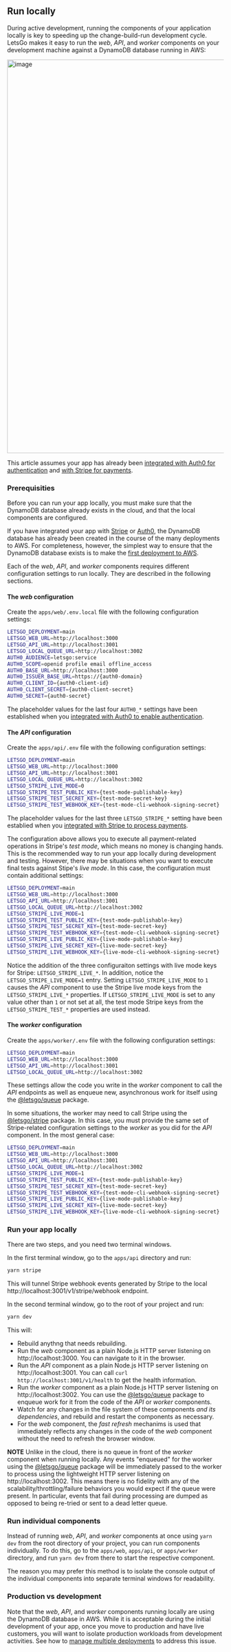 ## Run locally

During active development, running the components of your application locally is key to speeding up the change-build-run development cycle. LetsGo makes it easy to run the _web_, _API_, and _worker_ components on your development machine against a DynamoDB database running in AWS:

<img width="914" alt="image" src="https://github.com/tjanczuk/letsgo/assets/822369/c76e6c20-faeb-471e-9c00-7e7684875aa5">

This article assumes your app has already been [integrated with Auth0 for authentication](../tutorials/setting-up-authentication-with-auth0.md) and [with Stripe for payments](../tutorials/setting-up-payments-with-stripe.md).

### Prerequisities

Before you can run your app locally, you must make sure that the DynamoDB database already exists in the cloud, and that the local components are configured.

If you have integrated your app with [Stripe](../tutorials/setting-up-payments-with-stripe.md) or [Auth0](../tutorials/setting-up-authentication-with-auth0.md), the DynamoDB database has already been created in the course of the many deployments to AWS. For completeness, however, the simplest way to ensure that the DynamoDB database exists is to make the [first deployment to AWS](../tutorials/first-deployment-to-aws.md).

Each of the _web_, _API_, and _worker_ components requires different configuration settings to run locally. They are described in the following sections.

#### The _web_ configuration

Create the `apps/web/.env.local` file with the following configuration settings:

```bash
LETSGO_DEPLOYMENT=main
LETSGO_WEB_URL=http://localhost:3000
LETSGO_API_URL=http://localhost:3001
LETSGO_LOCAL_QUEUE_URL=http://localhost:3002
AUTH0_AUDIENCE=letsgo:service
AUTH0_SCOPE=openid profile email offline_access
AUTH0_BASE_URL=http://localhost:3000
AUTH0_ISSUER_BASE_URL=https://{auth0-domain}
AUTH0_CLIENT_ID={auth0-client-id}
AUTH0_CLIENT_SECRET={auth0-client-secret}
AUTH0_SECRET={auth0-secret}
```

The placeholder values for the last four `AUTH0_*` settings have been established when you [integrated with Auth0 to enable authentication](../tutorials/setting-up-authentication-with-auth0.md).

#### The _API_ configuration

Create the `apps/api/.env` file with the following configuration settings:

```bash
LETSGO_DEPLOYMENT=main
LETSGO_WEB_URL=http://localhost:3000
LETSGO_API_URL=http://localhost:3001
LETSGO_LOCAL_QUEUE_URL=http://localhost:3002
LETSGO_STRIPE_LIVE_MODE=0
LETSGO_STRIPE_TEST_PUBLIC_KEY={test-mode-publishable-key}
LETSGO_STRIPE_TEST_SECRET_KEY={test-mode-secret-key}
LETSGO_STRIPE_TEST_WEBHOOK_KEY={test-mode-cli-webhook-signing-secret}
```

The placeholder values for the last three `LETSGO_STRIPE_*` setting have been establied when you [integrated with Stripe to process payments](../tutorials/setting-up-payments-with-stripe.md).

The configuration above allows you to execute all payment-related operations in Stripe's _test mode_, which means no money is changing hands. This is the recommended way to run your app locally during development and testing. However, there may be situations when you want to execute final tests against Stipe's _live mode_. In this case, the configuration must contain additional settings:

```bash
LETSGO_DEPLOYMENT=main
LETSGO_WEB_URL=http://localhost:3000
LETSGO_API_URL=http://localhost:3001
LETSGO_LOCAL_QUEUE_URL=http://localhost:3002
LETSGO_STRIPE_LIVE_MODE=1
LETSGO_STRIPE_TEST_PUBLIC_KEY={test-mode-publishable-key}
LETSGO_STRIPE_TEST_SECRET_KEY={test-mode-secret-key}
LETSGO_STRIPE_TEST_WEBHOOK_KEY={test-mode-cli-webhook-signing-secret}
LETSGO_STRIPE_LIVE_PUBLIC_KEY={live-mode-publishable-key}
LETSGO_STRIPE_LIVE_SECRET_KEY={live-mode-secret-key}
LETSGO_STRIPE_LIVE_WEBHOOK_KEY={live-mode-cli-webhook-signing-secret}
```

Notice the addition of the three configuraiton settings with live mode keys for Stripe: `LETSGO_STRIPE_LIVE_*`. In addition, notice the `LETSGO_STRIPE_LIVE_MODE=1` entry. Setting `LETSGO_STRIPE_LIVE_MODE` to `1` causes the _API_ component to use the Stripe live mode keys from the `LETSGO_STRIPE_LIVE_*` properties. If `LETSGO_STRIPE_LIVE_MODE` is set to any value other than `1` or not set at all, the test mode Stripe keys from the `LETSGO_STRIPE_TEST_*` properties are used instead.

#### The _worker_ configuration

Create the `apps/worker/.env` file with the following configuration settings:

```bash
LETSGO_DEPLOYMENT=main
LETSGO_WEB_URL=http://localhost:3000
LETSGO_API_URL=http://localhost:3001
LETSGO_LOCAL_QUEUE_URL=http://localhost:3002
```

These settings allow the code you write in the _worker_ component to call the _API_ endpoints as well as enqueue new, asynchronous work for itself using the [@letsgo/queue](../reference/letsgo-queue.md) package.

In some situations, the worker may need to call Stripe using the [@letsgo/stripe](../reference/letsgo-stripe.md) package. In this case, you must provide the same set of Stripe-related configuration settings to the _worker_ as you did for the _API_ component. In the most general case:

```bash
LETSGO_DEPLOYMENT=main
LETSGO_WEB_URL=http://localhost:3000
LETSGO_API_URL=http://localhost:3001
LETSGO_LOCAL_QUEUE_URL=http://localhost:3002
LETSGO_STRIPE_LIVE_MODE=1
LETSGO_STRIPE_TEST_PUBLIC_KEY={test-mode-publishable-key}
LETSGO_STRIPE_TEST_SECRET_KEY={test-mode-secret-key}
LETSGO_STRIPE_TEST_WEBHOOK_KEY={test-mode-cli-webhook-signing-secret}
LETSGO_STRIPE_LIVE_PUBLIC_KEY={live-mode-publishable-key}
LETSGO_STRIPE_LIVE_SECRET_KEY={live-mode-secret-key}
LETSGO_STRIPE_LIVE_WEBHOOK_KEY={live-mode-cli-webhook-signing-secret}
```

### Run your app locally

There are two steps, and you need two terminal windows.

In the first terminal window, go to the `apps/api` directory and run:

```bash
yarn stripe
```

This will tunnel Stripe webhook events generated by Stripe to the local http://localhost:3001/v1/stripe/webhook endpoint.

In the second terminal window, go to the root of your project and run:

```bash
yarn dev
```

This will:

- Rebuild anythng that needs rebuilding.
- Run the _web_ component as a plain Node.js HTTP server listening on http://localhost:3000. You can navigate to it in the browser.
- Run the _API_ component as a plain Node.js HTTP server listening on http://localhost:3001. You can call `curl http://localhost:3001/v1/health` to get the health information.
- Run the _worker_ component as a plain Node.js HTTP server listening on http://localhost:3002. You can use the [@letsgo/queue](../reference/letsgo-queue.md) package to enqueue work for it from the code of the _API_ or _worker_ components.
- Watch for any changes in the file system of these components _and its dependencies_, and rebuild and restart the components as necessary.
- For the _web_ component, the _fast refresh_ mechanims is used that immediately reflects any changes in the code of the _web_ component without the need to refresh the browser window.

**NOTE** Unlike in the cloud, there is no queue in front of the _worker_ component when running locally. Any events "enqueued" for the worker using the [@letsgo/queue](../reference/letsgo-queue.md) package will be immediately passed to the worker to process using the lightweight HTTP server listening on http://localhost:3002. This means there is no fidelity with any of the scalability/throttling/failure behaviors you would expect if the queue were present. In particular, events that fail during processing are dumped as opposed to being re-tried or sent to a dead letter queue.

### Run individual components

Instead of running _web_, _API_, and _worker_ components at once using `yarn dev` from the root directory of your project, you can run components individually. To do this, go to the `apps/web`, `apps/api`, or `apps/worker` directory, and run `yarn dev` from there to start the respective component.

The reason you may prefer this method is to isolate the console output of the individual components into separate terminal windows for readability.

### Production vs development

Note that the _web_, _API_, and _worker_ components running locally are using the DynamoDB database in AWS. While it is acceptable during the initial development of your app, once you move to production and have live customers, you will want to isolate production workloads from development activities. See how to [manage multiple deployments](./manage-multiple-deployments.md) to address this issue.
